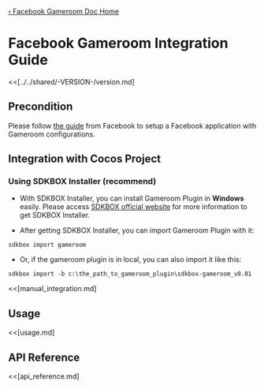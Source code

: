 [&#8249; Facebook Gameroom Doc Home](./)

<h1>Facebook Gameroom Integration Guide</h1>
<<[../../shared/-VERSION-/version.md]

## Precondition

Please follow [the guide](https://developers.facebook.com/docs/games/gameroom) from Facebook to setup a Facebook application with Gameroom configurations.

## Integration with Cocos Project

### Using SDKBOX Installer (recommend)

-   With SDKBOX Installer, you can install Gameroom Plugin in **Windows** easily. Please access [SDKBOX official website](http://www.sdkbox.com) for more information to get SDKBOX Installer.

-   After getting SDKBOX Installer, you can import Gameroom Plugin with it:

```
sdkbox import gameroom
```

-   Or, if the gameroom plugin is in local, you can also import it like this:

```
sdkbox import -b c:\the_path_to_gameroom_plugin\sdkbox-gameroom_v0.01
```

<<[manual_integration.md]

## Usage

<<[usage.md]

## API Reference

<<[api_reference.md]

